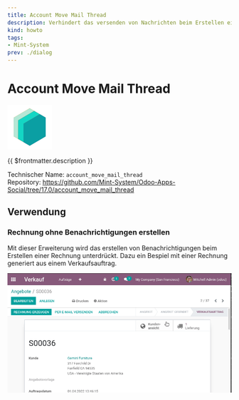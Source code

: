 ```yaml
---
title: Account Move Mail Thread
description: Verhindert das versenden von Nachrichten beim Erstellen einer Buchung.
kind: howto
tags:
- Mint-System
prev: ./dialog
---
```

# Account Move Mail Thread
![icon_oms_box](attachments/icons_odoo_mint_system.png)

{{ $frontmatter.description }}

Technischer Name: `account_move_mail_thread`\
Repository: <https://github.com/Mint-System/Odoo-Apps-Social/tree/17.0/account_move_mail_thread>

## Verwendung

### Rechnung ohne Benachrichtigungen erstellen

Mit dieser Erweiterung wird das erstellen von Benachrichtigungen beim Erstellen einer Rechnung unterdrückt. Dazu ein Bespiel mit einer Rechnung generiert aus einem Verkaufsauftrag.

![Account Move Mail Thread](attachments/Account%20Move%20Mail%20Thread.gif)
